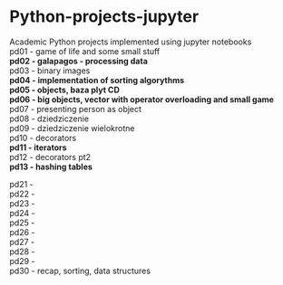 # Python-projects-jupyter
Academic Python projects implemented using jupyter notebooks </br>
pd01 - game of life and some small stuff  
<b>pd02 - galapagos - processing data</b>  
pd03 - binary images  
<b>pd04 - implementation of sorting algorythms</b>  
<b>pd05 - objects, baza plyt CD</b>  
<b>pd06 - big objects, vector with operator overloading and small game </b>  
pd07 - presenting person as object  
pd08 - dziedziczenie  
pd09 - dziedziczenie wielokrotne  
pd10 - decorators  
<b>pd11 - iterators</b>  
pd12 - decorators pt2  
<b>pd13 - hashing tables</b>  
   
  
pd21 -   
pd22 -   
pd23 -   
pd24 -   
pd25 -   
pd26 -   
pd27 -   
pd28 -   
pd29 -   
pd30 - recap, sorting, data structures  
